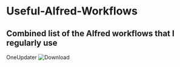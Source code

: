 # Useful-Alfred-Workflows
## Combined list of the Alfred workflows that I regularly use


OneUpdater ![Download](https://github.com/vitorgalvao/alfred-workflows/blob/master/OneUpdater/OneUpdater.alfredworkflow)
